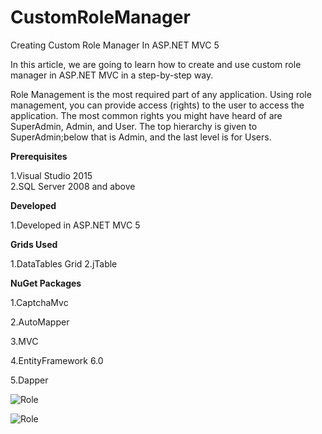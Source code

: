 # CustomRoleManager

Creating Custom Role Manager In ASP.NET MVC 5

In this article, we are going to learn how to create and use custom role manager in ASP.NET MVC in a step-by-step way.

Role Management is the most required part of any application. Using role management, you can provide access (rights) to the user
to access the application. The most common rights you might have heard of are SuperAdmin, Admin, and User. 
The top hierarchy is given to SuperAdmin;below that is Admin, and the last level is for Users.

<b>Prerequisites</b>

1.Visual Studio 2015	
2.SQL Server 2008 and above	

<b>Developed</b>	

1.Developed in ASP.NET MVC 5

<b>Grids Used</b>

1.DataTables Grid
2.jTable

<b>NuGet Packages</b>

1.CaptchaMvc	 

2.AutoMapper

3.MVC

4.EntityFramework 6.0

5.Dapper

![Role](https://github.com/saineshwar/CustomRoleManager/blob/master/image001.png?raw=true "Role")

![Role](https://github.com/saineshwar/CustomRoleManager/blob/master/image005.jpg?raw=true "Role")

